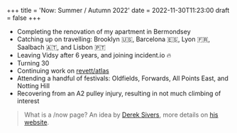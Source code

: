 +++
title = 'Now: Summer / Autumn 2022'
date = 2022-11-30T11:23:00
draft = false
+++

- Completing the renovation of my apartment in Bermondsey
- Catching up on travelling: Brooklyn 🇺🇸, Barcelona 🇪🇸, Lyon 🇫🇷, Saalbach 🇦🇹, and Lisbon 🇵🇹
- Leaving Vidsy after 6 years, and joining incident.io 🔥
- Turning 30
- Continuing work on [revett/atlas](https://github.com/revett/atlas)
- Attending a handful of festivals: Oldfields, Forwards, All Points East, and Notting Hill
- Recovering from an A2 pulley injury, resulting in not much climbing of interest

> What is a /now page? An idea by [Derek Sivers](https://sive.rs), more details on
> [his website](https://nownownow.com/about).
